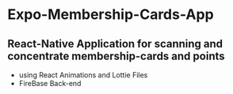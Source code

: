 # Expo-Membership-Cards-App
## React-Native Application for scanning and concentrate membership-cards and points  
* using React Animations and Lottie Files
* FireBase Back-end
